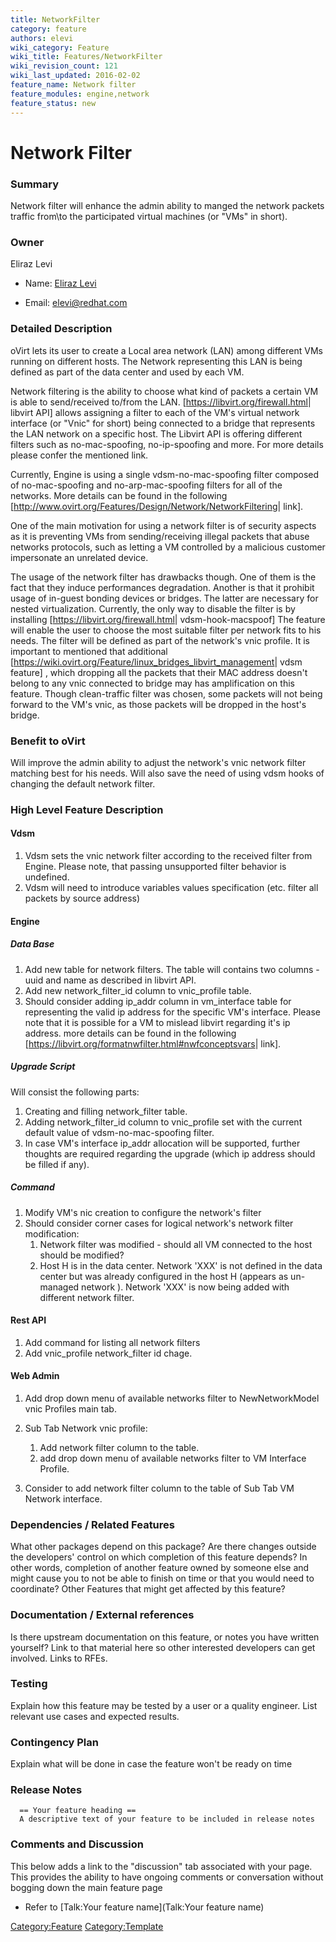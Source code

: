 ```yaml
---
title: NetworkFilter
category: feature
authors: elevi
wiki_category: Feature
wiki_title: Features/NetworkFilter
wiki_revision_count: 121
wiki_last_updated: 2016-02-02
feature_name: Network filter
feature_modules: engine,network
feature_status: new
---
```


# Network Filter

### Summary

Network filter will enhance the admin ability to manged the network packets traffic from\\to the participated virtual machines (or "VMs" in short).

### Owner

Eliraz Levi

*   Name: [ Eliraz Levi](User:MyUser)

<!-- -->

*   Email: <elevi@redhat.com>

### Detailed Description

oVirt lets its user to create a Local area network (LAN) among different VMs running on different hosts. The Network representing this LAN is being defined as part of the data center and used by each VM.

Network filtering is the ability to choose what kind of packets a certain VM is able to send/received to/from the LAN. [<https://libvirt.org/firewall.html>| libvirt API] allows assigning a filter to each of the VM's virtual network interface (or "Vnic" for short) being connected to a bridge that represents the LAN network on a specific host. The Libvirt API is offering different filters such as no-mac-spoofing, no-ip-spoofing and more. For more details please confer the mentioned link.

Currently, Engine is using a single vdsm-no-mac-spoofing filter composed of no-mac-spoofing and no-arp-mac-spoofing filters for all of the networks. More details can be found in the following [<http://www.ovirt.org/Features/Design/Network/NetworkFiltering>| link].

One of the main motivation for using a network filter is of security aspects as it is preventing VMs from sending/receiving illegal packets that abuse networks protocols, such as letting a VM controlled by a malicious customer impersonate an unrelated device.

The usage of the network filter has drawbacks though. One of them is the fact that they induce performances degradation. Another is that it prohibit usage of in-guest bonding devices or bridges. The latter are necessary for nested virtualization. Currently, the only way to disable the filter is by installing [<https://libvirt.org/firewall.html>| vdsm-hook-macspoof] The feature will enable the user to choose the most suitable filter per network fits to his needs. The filter will be defined as part of the network's vnic profile.
It is important to mentioned that additional [<https://wiki.ovirt.org/Feature/linux_bridges_libvirt_management>| vdsm feature] , which dropping all the packets that their MAC address doesn't belong to any vnic connected to bridge may has amplification on this feature. Though clean-traffic filter was chosen, some packets will not being forward to the VM's vnic, as those packets will be dropped in the host's bridge.

### Benefit to oVirt

Will improve the admin ability to adjust the network's vnic network filter matching best for his needs.
Will also save the need of using vdsm hooks of changing the default network filter.

### High Level Feature Description

#### Vdsm

1.  Vdsm sets the vnic network filter according to the received filter from Engine. Please note, that passing unsupported filter behavior is undefined.
2.  Vdsm will need to introduce variables values specification (etc. filter all packets by source address)

#### Engine

##### Data Base

1.  Add new table for network filters. The table will contains two columns - uuid and name as described in libvirt API.
2.  Add new network_filter_id column to vnic_profile table.
3.  Should consider adding ip_addr column in vm_interface table for representing the valid ip address for the specific VM's interface. Please note that it is possible for a VM to mislead libvirt regarding it's ip address. more details can be found in the following [<https://libvirt.org/formatnwfilter.html#nwfconceptsvars>| link].

##### Upgrade Script

Will consist the following parts:

1.  Creating and filling network_filter table.
2.  Adding network_filter_id column to vnic_profile set with the current default value of vdsm-no-mac-spoofing filter.
3.  In case VM's interface ip_addr allocation will be supported, further thoughts are required regarding the upgrade (which ip address should be filled if any).

##### Command

1.  Modify VM's nic creation to configure the network's filter
2.  Should consider corner cases for logical network's network filter modification:
    1.  Network filter was modified - should all VM connected to the host should be modified?
    2.  Host H is in the data center. Network 'XXX' is not defined in the data center but was already configured in the host H (appears as un-managed network ). Network 'XXX' is now being added with different network filter.

#### Rest API

1.  Add command for listing all network filters
2.  Add vnic_profile network_filter id chage.

#### Web Admin

1.  Add drop down menu of available networks filter to NewNetworkModel vnic Profiles main tab.
2.  Sub Tab Network vnic profile:
    1.  Add network filter column to the table.
    2.  add drop down menu of available networks filter to VM Interface Profile.

3.  Consider to add network filter column to the table of Sub Tab VM Network interface.

### Dependencies / Related Features

What other packages depend on this package? Are there changes outside the developers' control on which completion of this feature depends? In other words, completion of another feature owned by someone else and might cause you to not be able to finish on time or that you would need to coordinate? Other Features that might get affected by this feature?

### Documentation / External references

Is there upstream documentation on this feature, or notes you have written yourself? Link to that material here so other interested developers can get involved. Links to RFEs.

### Testing

Explain how this feature may be tested by a user or a quality engineer. List relevant use cases and expected results.

### Contingency Plan

Explain what will be done in case the feature won't be ready on time

### Release Notes

      == Your feature heading ==
      A descriptive text of your feature to be included in release notes

### Comments and Discussion

This below adds a link to the "discussion" tab associated with your page. This provides the ability to have ongoing comments or conversation without bogging down the main feature page

*   Refer to [Talk:Your feature name](Talk:Your feature name)

<Category:Feature> <Category:Template>
